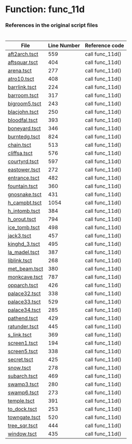 # Function: func_11d
### References in the original script files

#

| File | Line Number | Reference code |
| --- | --- | --- |
| [aft2arch.tsct](../../../out/aft2arch.tsct#L559) | 559 | call func_11d() |
| [aftsquar.tsct](../../../out/aftsquar.tsct#L404) | 404 | call func_11d() |
| [arena.tsct](../../../out/arena.tsct#L277) | 277 | call func_11d() |
| [atro10.tsct](../../../out/atro10.tsct#L408) | 408 | call func_11d() |
| [barrlink.tsct](../../../out/barrlink.tsct#L224) | 224 | call func_11d() |
| [barroom.tsct](../../../out/barroom.tsct#L317) | 317 | call func_11d() |
| [bigroom5.tsct](../../../out/bigroom5.tsct#L243) | 243 | call func_11d() |
| [blacjohn.tsct](../../../out/blacjohn.tsct#L250) | 250 | call func_11d() |
| [bloodfal.tsct](../../../out/bloodfal.tsct#L393) | 393 | call func_11d() |
| [boneyard.tsct](../../../out/boneyard.tsct#L346) | 346 | call func_11d() |
| [burntedg.tsct](../../../out/burntedg.tsct#L824) | 824 | call func_11d() |
| [chain.tsct](../../../out/chain.tsct#L513) | 513 | call func_11d() |
| [cliffsa.tsct](../../../out/cliffsa.tsct#L576) | 576 | call func_11d() |
| [courtyrd.tsct](../../../out/courtyrd.tsct#L597) | 597 | call func_11d() |
| [eastower.tsct](../../../out/eastower.tsct#L272) | 272 | call func_11d() |
| [entrance.tsct](../../../out/entrance.tsct#L482) | 482 | call func_11d() |
| [fountain.tsct](../../../out/fountain.tsct#L360) | 360 | call func_11d() |
| [gnosnake.tsct](../../../out/gnosnake.tsct#L431) | 431 | call func_11d() |
| [h_campbt.tsct](../../../out/h_campbt.tsct#L1054) | 1054 | call func_11d() |
| [h_intomb.tsct](../../../out/h_intomb.tsct#L384) | 384 | call func_11d() |
| [h_orout.tsct](../../../out/h_orout.tsct#L794) | 794 | call func_11d() |
| [ice_tomb.tsct](../../../out/ice_tomb.tsct#L498) | 498 | call func_11d() |
| [jack3.tsct](../../../out/jack3.tsct#L457) | 457 | call func_11d() |
| [kinghd_3.tsct](../../../out/kinghd_3.tsct#L495) | 495 | call func_11d() |
| [la_madel.tsct](../../../out/la_madel.tsct#L387) | 387 | call func_11d() |
| [liblink.tsct](../../../out/liblink.tsct#L268) | 268 | call func_11d() |
| [met_beam.tsct](../../../out/met_beam.tsct#L380) | 380 | call func_11d() |
| [monkcave.tsct](../../../out/monkcave.tsct#L787) | 787 | call func_11d() |
| [opparch.tsct](../../../out/opparch.tsct#L426) | 426 | call func_11d() |
| [palace32.tsct](../../../out/palace32.tsct#L338) | 338 | call func_11d() |
| [palace33.tsct](../../../out/palace33.tsct#L529) | 529 | call func_11d() |
| [palace34.tsct](../../../out/palace34.tsct#L285) | 285 | call func_11d() |
| [pathend.tsct](../../../out/pathend.tsct#L429) | 429 | call func_11d() |
| [ratunder.tsct](../../../out/ratunder.tsct#L445) | 445 | call func_11d() |
| [s_link.tsct](../../../out/s_link.tsct#L369) | 369 | call func_11d() |
| [screen1.tsct](../../../out/screen1.tsct#L194) | 194 | call func_11d() |
| [screen5.tsct](../../../out/screen5.tsct#L338) | 338 | call func_11d() |
| [secret.tsct](../../../out/secret.tsct#L425) | 425 | call func_11d() |
| [snow.tsct](../../../out/snow.tsct#L278) | 278 | call func_11d() |
| [subarch.tsct](../../../out/subarch.tsct#L469) | 469 | call func_11d() |
| [swamp3.tsct](../../../out/swamp3.tsct#L280) | 280 | call func_11d() |
| [swamp6.tsct](../../../out/swamp6.tsct#L273) | 273 | call func_11d() |
| [temple.tsct](../../../out/temple.tsct#L391) | 391 | call func_11d() |
| [to_dock.tsct](../../../out/to_dock.tsct#L253) | 253 | call func_11d() |
| [towngate.tsct](../../../out/towngate.tsct#L520) | 520 | call func_11d() |
| [tree_sqr.tsct](../../../out/tree_sqr.tsct#L444) | 444 | call func_11d() |
| [window.tsct](../../../out/window.tsct#L435) | 435 | call func_11d() |
